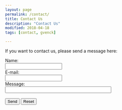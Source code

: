 ```yaml
---
layout: page
permalink: /contact/
title: Contact Us
description: "Contact Us"
modified: 2018-04-18
tags: [contact, gvenck]

---
```


If you want to contact us, please send a message here: 

<form action="mailto:gvenck.esalq@gmail.com" method="post" enctype="text/plain">
Name:<br>
<input type="text" name="name"><br>
E-mail:<br>
<input type="text" name="mail"><br>
Message:<br>
<input type="text" name="message" size="40"><br><br>
<input type="submit" value="Send">
<input type="reset" value="Reset">
</form>
